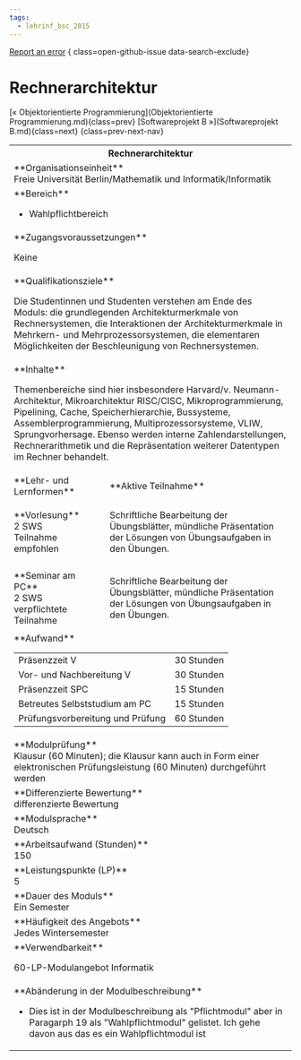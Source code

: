 ```yaml
---
tags:
  - lehrinf_bsc_2015
---
```

[Report an error](https://github.com/SGSSGene/FUB-SUP/issues/new?title=Error%20in%20%22Rechnerarchitektur%22&body=There%20seems%20to%20be%20an%20error%20in%20module%20%22Rechnerarchitektur%22%2E%0A%0A%3CDescribe%20here%20a%20slightly%20more%20detailed%20description%20of%20what%20is%20wrong%3E&labels=bug)
{ class=open-github-issue data-search-exclude}

# Rechnerarchitektur

[« Objektorientierte Programmierung](Objektorientierte Programmierung.md){class=prev}
[Softwareprojekt B »](Softwareprojekt B.md){class=next}
{class=prev-next-nav}

<table markdown id="moduledesc">
<tr markdown class="moduledesc_head"><th colspan="2">Rechnerarchitektur </th></tr>
<tr markdown><td colspan="2">**Organisationseinheit**   <br>Freie Universität Berlin/Mathematik und Informatik/Informatik</td></tr>

<tr markdown><td colspan="2">**Bereich**<br>


- Wahlpflichtbereich

</td></tr>

<tr markdown><td colspan="2">**Zugangsvoraussetzungen** <br>

Keine


</td></tr>
<tr markdown><td colspan="2">**Qualifikationsziele**    <br>

Die Studentinnen und Studenten verstehen am Ende des Moduls: die
grundlegenden Architekturmerkmale von Rechnersystemen, die Interaktionen der
Architekturmerkmale in Mehrkern- und Mehrprozessorsystemen, die elementaren
Möglichkeiten der Beschleunigung von Rechnersystemen.


</td></tr>
<tr markdown><td colspan="2">**Inhalte**                <br>

Themenbereiche sind hier insbesondere Harvard/v. Neumann-Architektur,
Mikroarchitektur RISC/CISC, Mikroprogrammierung, Pipelining, Cache,
Speicherhierarchie, Bussysteme, Assemblerprogrammierung,
Multiprozessorsysteme, VLIW, Sprungvorhersage. Ebenso werden interne
Zahlendarstellungen, Rechnerarithmetik und die Repräsentation weiterer
Datentypen im Rechner behandelt.


</td></tr>

<tr markdown><td>**Lehr- und Lernformen**</td><td>**Aktive Teilnahme**</td></tr>
<tr markdown><td> **Vorlesung** <br>2 SWS <br> Teilnahme empfohlen</td><td>

Schriftliche Bearbeitung der Übungsblätter, mündliche Präsentation der Lösungen von Übungsaufgaben in den Übungen.
</td></tr>
<tr markdown><td> **Seminar am PC** <br>2 SWS <br> verpflichtete Teilnahme</td><td>

Schriftliche Bearbeitung der Übungsblätter, mündliche Präsentation der Lösungen von Übungsaufgaben in den Übungen.
</td></tr>
<tr markdown><td colspan="2">**Aufwand**                <br>
<table class="aufwand_table">
<tr><td>Präsenzzeit V</td><td>30 Stunden</td></tr>
<tr><td>Vor- und Nachbereitung V</td><td>30 Stunden</td></tr>
<tr><td>Präsenzzeit SPC</td><td>15 Stunden</td></tr>
<tr><td>Betreutes Selbststudium am PC</td><td>15 Stunden</td></tr>
<tr><td>Prüfungsvorbereitung und Prüfung</td><td>60 Stunden</td></tr>
</table>

</td></tr>
<tr markdown><td colspan="2">**Modulprüfung**             <br>Klausur (60 Minuten); die Klausur kann auch in Form einer elektronischen
Prüfungsleistung (60 Minuten) durchgeführt werden


</td></tr>
<tr markdown><td colspan="2">**Differenzierte Bewertung** <br>differenzierte Bewertung

</td></tr>
<tr markdown><td colspan="2">**Modulsprache**             <br>Deutsch</td></tr>
<tr markdown><td colspan="2">**Arbeitsaufwand (Stunden)** <br>150</td></tr>
<tr markdown><td colspan="2">**Leistungspunkte (LP)**     <br>5</td></tr>
<tr markdown><td colspan="2">**Dauer des Moduls**         <br>Ein Semester</td></tr>
<tr markdown><td colspan="2">**Häufigkeit des Angebots**  <br>Jedes Wintersemester</td></tr>
<tr markdown><td colspan="2">**Verwendbarkeit**           <br>

60-LP-Modulangebot Informatik


</td></tr>
<tr markdown><td colspan="2">**Abänderung in der Modulbeschreibung**<br>


- Dies ist in der Modulbeschreibung als "Pflichtmodul" aber in Paragarph 19 als "Wahlpflichtmodul" gelistet. Ich gehe davon aus das es ein Wahlpflichtmodul ist

</td></tr>

</table>
